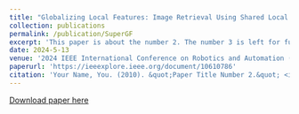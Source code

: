 ```yaml
---
title: "Globalizing Local Features: Image Retrieval Using Shared Local Features with Pose Estimation for Faster Visual Localization"
collection: publications
permalink: /publication/SuperGF
excerpt: 'This paper is about the number 2. The number 3 is left for future work.'
date: 2024-5-13
venue: '2024 IEEE International Conference on Robotics and Automation (ICRA)'
paperurl: 'https://ieeexplore.ieee.org/document/10610786'
citation: 'Your Name, You. (2010). &quot;Paper Title Number 2.&quot; <i>Journal 1</i>. 1(2).'
---
```


[Download paper here](https://ieeexplore.ieee.org/document/10610786)

